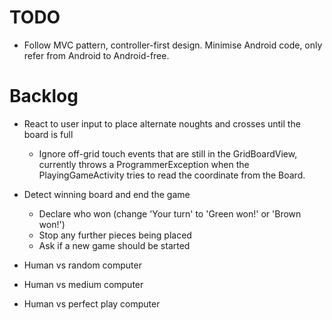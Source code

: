TODO
====

- Follow MVC pattern, controller-first design. Minimise Android code, only refer from Android to Android-free.

Backlog
=======

- React to user input to place alternate noughts and crosses until the board is full
  - Ignore off-grid touch events that are still in the GridBoardView, currently throws a ProgrammerException when the PlayingGameActivity tries to read the coordinate from the Board.

- Detect winning board and end the game
  - Declare who won (change 'Your turn' to 'Green won!' or 'Brown won!')
  - Stop any further pieces being placed
  - Ask if a new game should be started

- Human vs random computer
- Human vs medium computer
- Human vs perfect play computer

